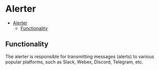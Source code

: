 # Alerter

- [Alerter](#alerter)
  - [Functionality](#functionality)

## Functionality

The alerter is responsible for transmitting messages (alerts) to various popular platforms, such as Slack, Webex, Discord, Telegram, etc.
